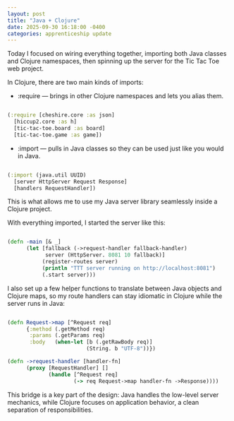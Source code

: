 ```yaml
---
layout: post
title: "Java + Clojure"
date: 2025-09-30 16:18:00 -0400
categories: apprenticeship update
---
```


Today I focused on wiring everything together, importing both Java classes and
Clojure namespaces, then spinning up the server for the Tic Tac Toe web project.

In Clojure, there are two main kinds of imports:

- :require — brings in other Clojure namespaces and lets you alias them.

```clojure

(:require [cheshire.core :as json]
  [hiccup2.core :as h]
  [tic-tac-toe.board :as board]
  [tic-tac-toe.game :as game])

```

- :import — pulls in Java classes so they can be used just like you would in
  Java.

```clojure

(:import (java.util UUID)
  [server HttpServer Request Response]
  [handlers RequestHandler])

```

This is what allows me to use my Java server library seamlessly inside a
Clojure project.

With everything imported, I started the server like this:

```clojure

(defn -main [& _]
      (let [fallback (->request-handler fallback-handler)
            server (HttpServer. 8081 10 fallback)]
           (register-routes server)
           (println "TTT server running on http://localhost:8081")
           (.start server)))

```

I also set up a few helper functions to translate between Java objects and
Clojure maps, so my route handlers can stay idiomatic in Clojure while the
server runs in Java:

```clojure

(defn Request->map [^Request req]
      {:method (.getMethod req)
       :params (.getParams req)
       :body   (when-let [b (.getRawBody req)]
                         (String. b "UTF-8"))})

(defn ->request-handler [handler-fn]
      (proxy [RequestHandler] []
             (handle [^Request req]
                     (-> req Request->map handler-fn ->Response))))

```

This bridge is a key part of the design: Java handles the low-level server
mechanics, while Clojure focuses on application behavior, a clean separation of
responsibilities.